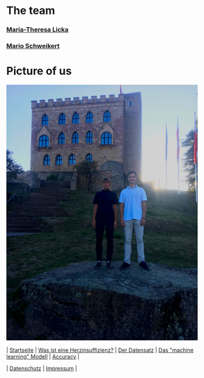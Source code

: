 # The team

### [Maria-Theresa Licka](https://matheli.github.io/Herzinsuffizienz/posts/Team/Maria-Theresa) 
### [Mario Schweikert](https://matheli.github.io/Herzinsuffizienz/posts/Team/Mario)

# Picture of us
![](https://raw.githubusercontent.com/MatheLi/BWKI/master/res/gruppenfoto.jpeg)


| [Startseite](https://matheli.github.io/Herzinsuffizienz) | [Was ist eine Herzinsuffizienz?](https://matheli.github.io/Herzinsuffizienz/posts/Herzinsuffizienz) | [Der Datensatz](https://matheli.github.io/Herzinsuffizienz/posts/Datensatz) | [Das "machine learning" Modell](https://matheli.github.io/Herzinsuffizienz/posts/machine_learning_modell) | [Accuracy](https://matheli.github.io/Herzinsuffizienz/posts/Accuracy) |

| [Datenschutz](https://matheli.github.io/Herzinsuffizienz/posts/Datenschutz) | [Impressum](https://matheli.github.io/Herzinsuffizienz/posts/Impressum) |




